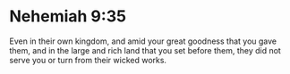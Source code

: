 # Nehemiah 9:35

Even in their own kingdom, and amid your great goodness that you gave them, and in the large and rich land that you set before them, they did not serve you or turn from their wicked works.
